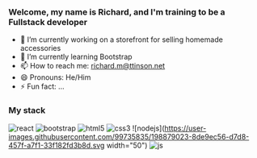 ### Welcome, my name is Richard, and I'm training to be a Fullstack developer

- 🔭 I’m currently working on a storefront for selling homemade accessories
- 🌱 I’m currently learning Bootstrap
- 📫 How to reach me: richard.m@ttinson.net
- 😄 Pronouns: He/Him
- ⚡ Fun fact: ...


### My stack
![react](https://user-images.githubusercontent.com/99735835/198879004-002ab73a-a039-4df6-b81c-9ba05a50b82c.svg)
![bootstrap](https://user-images.githubusercontent.com/99735835/198878875-862a7ddc-498c-4c68-aa42-22e5bc61fb00.svg)
![html5](https://user-images.githubusercontent.com/99735835/198879016-17ab7434-3bfc-42e6-bc95-0c529422582f.svg)
![css3](https://user-images.githubusercontent.com/99735835/198879018-0b05e739-627f-4121-b85a-1c78df212482.svg)
![nodejs](https://user-images.githubusercontent.com/99735835/198879023-8de9ec56-d7d8-457f-a7f1-33f182fd3b8d.svg width="50")
![js](https://user-images.githubusercontent.com/99735835/198879204-2f40804b-9b8b-4b1c-966b-1e5693326503.png)
